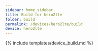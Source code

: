```yaml
---
sidebar: home_sidebar
title: Build for hero2lte
folder: build
permalink: /devices/hero2lte/build
device: hero2lte
---
```

{% include templates/device_build.md %}
